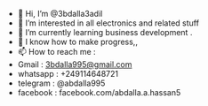 - 👋 Hi, I’m @3bdalla3adil
- 👀 I’m interested in all electronics and related stuff 
- 🌱 I’m currently learning business development .
- 💞️ I know how to make progress,,
- 📫 How to reach me :
- Gmail    : 3bdalla995@gmail.com
- whatsapp : +249114648721
- telegram : @abdalla995
- facebook : facebook.com/abdalla.a.hassan5

